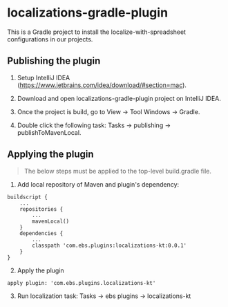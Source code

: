 # localizations-gradle-plugin

This is a Gradle project to install the localize-with-spreadsheet configurations in our projects.

## Publishing the plugin

1. Setup IntelliJ IDEA (https://www.jetbrains.com/idea/download/#section=mac).

2. Download and open localizations-gradle-plugin project on IntelliJ IDEA.

3. Once the project is build, go to View -> Tool Windows -> Gradle.

4. Double click the following task: Tasks -> publishing -> publishToMavenLocal.

## Applying the plugin

> The below steps must be applied to the top-level build.gradle file.

1. Add local repository of Maven and plugin's dependency:

```
buildscript {
    ...
    repositories {
        ...
        mavenLocal()
    }
    dependencies {
        ...
        classpath 'com.ebs.plugins:localizations-kt:0.0.1'
    }
}
```

2. Apply the plugin

`apply plugin: 'com.ebs.plugins.localizations-kt'`

3. Run localization task: Tasks -> ebs plugins -> localizations-kt

